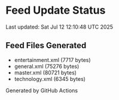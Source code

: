 # Feed Update Status
Last updated: Sat Jul 12 12:10:48 UTC 2025

## Feed Files Generated
- entertainment.xml (7717 bytes)
- general.xml (75276 bytes)
- master.xml (80721 bytes)
- technology.xml (6345 bytes)

Generated by GitHub Actions
